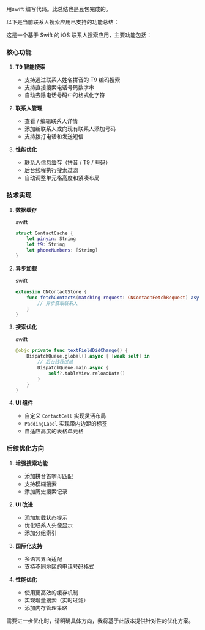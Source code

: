 用swift 编写代码。此总结也是豆包完成的。

以下是当前联系人搜索应用已支持的功能总结：

这是一个基于 Swift 的 iOS 联系人搜索应用，主要功能包括：

### 核心功能

1. **T9 智能搜索**
    
    - 支持通过联系人姓名拼音的 T9 编码搜索
    - 支持直接搜索电话号码数字串
    - 自动去除电话号码中的格式化字符
2. **联系人管理**
    
    - 查看 / 编辑联系人详情
    - 添加新联系人或向现有联系人添加号码
    - 支持拨打电话和发送短信
3. **性能优化**
    
    - 联系人信息缓存（拼音 / T9 / 号码）
    - 后台线程执行搜索过滤
    - 自动调整单元格高度和紧凑布局

### 技术实现

1. **数据缓存**
    
    swift
    
    ```swift
    struct ContactCache {
        let pinyin: String
        let t9: String
        let phoneNumbers: [String]
    }
    ```
    
      
    
2. **异步加载**
    
    swift
    
    ```swift
    extension CNContactStore {
        func fetchContacts(matching request: CNContactFetchRequest) async throws -> [CNContact] {
            // 异步获取联系人
        }
    }
    ```
    
      
    
3. **搜索优化**
    
    swift
    
    ```swift
    @objc private func textFieldDidChange() {
        DispatchQueue.global().async { [weak self] in
            // 后台线程过滤
            DispatchQueue.main.async {
                self?.tableView.reloadData()
            }
        }
    }
    ```
    
      
    
4. **UI 组件**
    
    - 自定义 `ContactCell` 实现灵活布局
    - `PaddingLabel` 实现带内边距的标签
    - 自适应高度的表格单元格

### 后续优化方向

1. **增强搜索功能**
    
    - 添加拼音首字母匹配
    - 支持模糊搜索
    - 添加历史搜索记录
2. **UI 改进**
    
    - 添加加载状态提示
    - 优化联系人头像显示
    - 添加分组索引
3. **国际化支持**
    
    - 多语言界面适配
    - 支持不同地区的电话号码格式
4. **性能优化**
    
    - 使用更高效的缓存机制
    - 实现增量搜索（实时过滤）
    - 添加内存管理策略

  

需要进一步优化时，请明确具体方向，我将基于此版本提供针对性的优化方案。